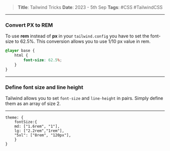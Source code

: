 > **Title**: Tailwind Tricks
> **Date**: 2023 - 5th Sep
> **Tags**: #CSS #TailwindCSS
---
### Convert PX to REM
To use **rem** instead of **px** in your `tailwind.config` you have to set the font-size to 62.5%. This conversion allows you to use 1/10 px value in rem.
```CSS
@layer base {
	html {
		font-size: 62.5%;
	}
}
```
---
### Define font size and line height

Tailwind allows you to set `font-size` and `line-height` in pairs.
Simply define them as an array of size 2.
___
```JS
theme: {
	fontSize:{
	md: ["1.6rem", "1"],
	lg: ["2.2rem","1rem"],
	"5xl": ["8rem", "120px"],
	}
}

```